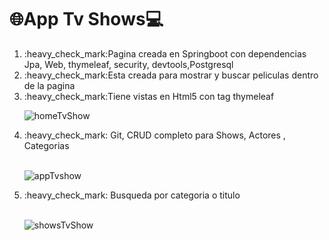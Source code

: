 # :globe_with_meridians:App Tv Shows:computer:
<ol>
<li>:heavy_check_mark:Pagina creada en Springboot con dependencias Jpa, Web, thymeleaf, security, devtools,Postgresql</li>
<li>:heavy_check_mark:Esta creada para mostrar y buscar peliculas dentro de la pagina</li>
<li>:heavy_check_mark:Tiene vistas en Html5 con tag thymeleaf

![homeTvShow](https://github.com/eurbano5090/spring-tvShow/assets/103292411/88f30f2f-d80b-44be-8056-e7055905ce99)</li>
<li>:heavy_check_mark: Git, CRUD completo para Shows, Actores , Categorias</li><br>

![appTvshow](https://github.com/eurbano5090/spring-tvShow/assets/103292411/e1f11828-052b-4842-a112-f71ad4991c5d)

<li>:heavy_check_mark: Busqueda por categoria o titulo</li><br>

![showsTvShow](https://github.com/eurbano5090/spring-tvShow/assets/103292411/520fb0ff-a306-4443-a875-8833633aba74)

